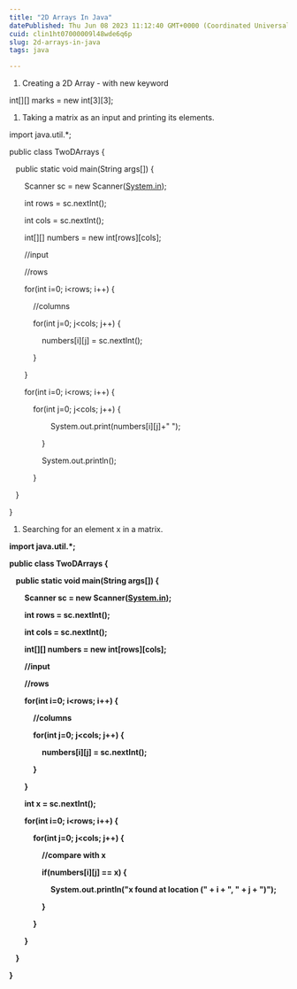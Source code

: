 ```yaml
---
title: "2D Arrays In Java"
datePublished: Thu Jun 08 2023 11:12:40 GMT+0000 (Coordinated Universal Time)
cuid: clin1ht07000009l48wde6q6p
slug: 2d-arrays-in-java
tags: java

---
```


1. Creating a 2D Array - with new keyword
    

int\[\]\[\] marks = new int\[3\]\[3\];

  
  

1. Taking a matrix as an input and printing its elements.
    

import java.util.\*;

public class TwoDArrays {

   public static void main(String args\[\]) {

       Scanner sc = new Scanner([System.in](http://System.in));

       int rows = sc.nextInt();

       int cols = sc.nextInt();

       int\[\]\[\] numbers = new int\[rows\]\[cols\];

       //input

       //rows

       for(int i=0; i&lt;rows; i++) {

           //columns

           for(int j=0; j&lt;cols; j++) {

               numbers\[i\]\[j\] = sc.nextInt();

           }

       }

       for(int i=0; i&lt;rows; i++) {

           for(int j=0; j&lt;cols; j++) {

                   System.out.print(numbers\[i\]\[j\]+" ");

               }

               System.out.println();

           }

   }

}

  

  
  
  

1. Searching for an element x in a matrix.
    

**import java.util.\*;**

**public class TwoDArrays {**

   **public static void main(String args\[\]) {**

       **Scanner sc = new Scanner(**[**System.in**](http://System.in)**);**

       **int rows = sc.nextInt();**

       **int cols = sc.nextInt();**

       **int\[\]\[\] numbers = new int\[rows\]\[cols\];**

       **//input**

       **//rows**

       **for(int i=0; i&lt;rows; i++) {**

           **//columns**

           **for(int j=0; j&lt;cols; j++) {**

               **numbers\[i\]\[j\] = sc.nextInt();**

           **}**

       **}**

       **int x = sc.nextInt();**

       **for(int i=0; i&lt;rows; i++) {**

           **for(int j=0; j&lt;cols; j++) {**

               **//compare with x**

               **if(numbers\[i\]\[j\] == x) {**

                   **System.out.println("x found at location (" + i + ", " + j + ")");**

               **}**

           **}**

       **}**

   **}**

**}**